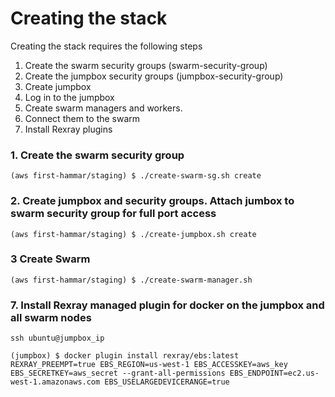 # Creating the stack

Creating the stack requires the following steps

1. Create the swarm security groups (swarm-security-group)
2. Create the jumpbox security groups (jumpbox-security-group)
3. Create jumpbox
4. Log in to the jumpbox
5. Create swarm managers and workers. 
6. Connect them to the swarm
7. Install Rexray plugins


### 1. Create the swarm security group

```
(aws first-hammar/staging) $ ./create-swarm-sg.sh create
```

### 2. Create jumpbox and security groups. Attach jumbox to swarm security group for full port access

```
(aws first-hammar/staging) $ ./create-jumpbox.sh create
```

### 3 Create Swarm
```
(aws first-hammar/staging) $ ./create-swarm-manager.sh
```

### 7. Install Rexray managed plugin for docker on the jumpbox and all swarm nodes

```
ssh ubuntu@jumpbox_ip

(jumpbox) $ docker plugin install rexray/ebs:latest REXRAY_PREEMPT=true EBS_REGION=us-west-1 EBS_ACCESSKEY=aws_key EBS_SECRETKEY=aws_secret --grant-all-permissions EBS_ENDPOINT=ec2.us-west-1.amazonaws.com EBS_USELARGEDEVICERANGE=true

```